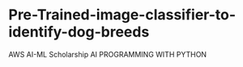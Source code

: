# Pre-Trained-image-classifier-to-identify-dog-breeds
AWS AI-ML Scholarship
AI PROGRAMMING WITH PYTHON
